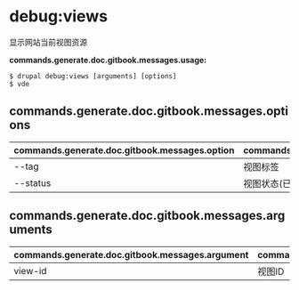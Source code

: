 # debug:views
显示网站当前视图资源

**commands.generate.doc.gitbook.messages.usage:**
```
$ drupal debug:views [arguments] [options]
$ vde  
```

## commands.generate.doc.gitbook.messages.options
commands.generate.doc.gitbook.messages.option | commands.generate.doc.gitbook.messages.details
-------|-------------
--tag | 视图标签
--status | 视图状态(已启用|已禁用)

## commands.generate.doc.gitbook.messages.arguments
commands.generate.doc.gitbook.messages.argument | commands.generate.doc.gitbook.messages.details
---------|-------------
view-id | 视图ID
